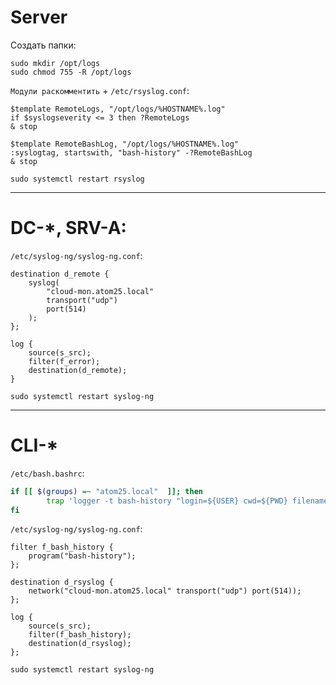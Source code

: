# Server

Создать папки:
```
sudo mkdir /opt/logs
sudo chmod 755 -R /opt/logs 
```
`Модули раскомментить` +
`/etc/rsyslog.conf`:
```
$template RemoteLogs, "/opt/logs/%HOSTNAME%.log"
if $syslogseverity <= 3 then ?RemoteLogs
& stop

$template RemoteBashLog, "/opt/logs/%HOSTNAME%.log"
:syslogtag, startswith, "bash-history" -?RemoteBashLog
& stop
```

```
sudo systemctl restart rsyslog
```
---
# DC-*, SRV-A:

`/etc/syslog-ng/syslog-ng.conf`:
```
destination d_remote {
    syslog(
        "cloud-mon.atom25.local"
        transport("udp")
        port(514)
    );
};

log {
    source(s_src);
    filter(f_error);
    destination(d_remote);
}
```

```
sudo systemctl restart syslog-ng
```
---
# CLI-*

`/etc/bash.bashrc`:
```bash
if [[ $(groups) =~ "atom25.local"  ]]; then
        trap 'logger -t bash-history "login=${USER} cwd=${PWD} filename=$(which ${BASH_COMMAND}) cmdline=${BASH_COMMAND}"' >
fi
```

`/etc/syslog-ng/syslog-ng.conf`:
```
filter f_bash_history {
    program("bash-history");
};

destination d_rsyslog {
    network("cloud-mon.atom25.local" transport("udp") port(514));
};

log {
    source(s_src);
    filter(f_bash_history);
    destination(d_rsyslog);
};
```

```
sudo systemctl restart syslog-ng
```
